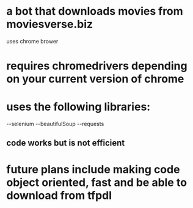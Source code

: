 # a bot that downloads movies from moviesverse.biz
uses chrome brower

# requires chromedrivers depending on your current version of chrome

# uses the following libraries:
--selenium
--beautifulSoup
--requests 

## code works but is not efficient 

# future plans include making code object oriented, fast and be able to download from tfpdl
